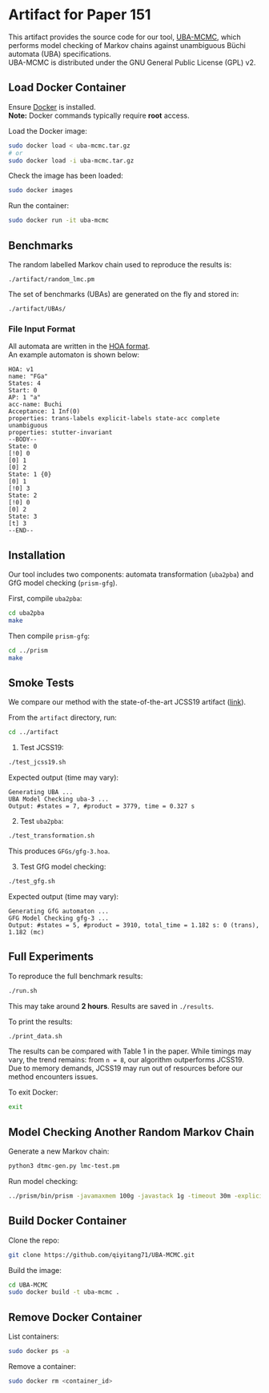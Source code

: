 # Artifact for Paper 151

This artifact provides the source code for our tool, [UBA-MCMC](https://github.com/qiyitang71/UBA-MCMC), which performs model checking of Markov chains against unambiguous Büchi automata (UBA) specifications.  
UBA-MCMC is distributed under the GNU General Public License (GPL) v2.

## Load Docker Container

Ensure [Docker](https://www.docker.com/get-started/) is installed.  
**Note:** Docker commands typically require **root** access.

Load the Docker image:

```bash
sudo docker load < uba-mcmc.tar.gz
# or
sudo docker load -i uba-mcmc.tar.gz
```

Check the image has been loaded:

```bash
sudo docker images
```

Run the container:

```bash
sudo docker run -it uba-mcmc
```

## Benchmarks

The random labelled Markov chain used to reproduce the results is:

```
./artifact/random_lmc.pm
```

The set of benchmarks (UBAs) are generated on the fly and stored in:

```
./artifact/UBAs/
```

### File Input Format

All automata are written in the [HOA format](https://adl.github.io/hoaf/).  
An example automaton is shown below:

```hoa
HOA: v1
name: "FGa"
States: 4
Start: 0
AP: 1 "a"
acc-name: Buchi
Acceptance: 1 Inf(0)
properties: trans-labels explicit-labels state-acc complete unambiguous
properties: stutter-invariant
--BODY--
State: 0
[!0] 0
[0] 1
[0] 2
State: 1 {0}
[0] 1
[!0] 3
State: 2
[!0] 0
[0] 2
State: 3
[t] 3
--END--
```

## Installation

Our tool includes two components: automata transformation (`uba2pba`) and GfG model checking (`prism-gfg`).

First, compile `uba2pba`:

```bash
cd uba2pba
make
```

Then compile `prism-gfg`:

```bash
cd ../prism
make
```

## Smoke Tests

We compare our method with the state-of-the-art JCSS19 artifact ([link](https://wwwtcs.inf.tu-dresden.de/ALGI/TR/JCSS19/)).

From the `artifact` directory, run:

```bash
cd ../artifact
```

1. Test JCSS19:

```bash
./test_jcss19.sh
```

Expected output (time may vary):

```
Generating UBA ...
UBA Model Checking uba-3 ...
Output: #states = 7, #product = 3779, time = 0.327 s
```

2. Test `uba2pba`:

```bash
./test_transformation.sh
```

This produces `GFGs/gfg-3.hoa`.

3. Test GfG model checking:

```bash
./test_gfg.sh
```

Expected output (time may vary):

```
Generating GfG automaton ...
GFG Model Checking gfg-3 ...
Output: #states = 5, #product = 3910, total_time = 1.182 s: 0 (trans), 1.182 (mc)
```

## Full Experiments

To reproduce the full benchmark results:

```bash
./run.sh
```

This may take around **2 hours**. Results are saved in `./results`.

To print the results:

```bash
./print_data.sh
```

The results can be compared with Table 1 in the paper. While timings may vary, the trend remains: from `n = 8`, our algorithm outperforms JCSS19.  
Due to memory demands, JCSS19 may run out of resources before our method encounters issues.

To exit Docker:

```bash
exit
```

## Model Checking Another Random Markov Chain

Generate a new Markov chain:

```bash
python3 dtmc-gen.py lmc-test.pm
```

Run model checking:

```bash
../prism/bin/prism -javamaxmem 100g -javastack 1g -timeout 30m -explicit -gfgmc -ubaverbosity 1 -gfgpower lmc-test.pm -pf 'P=?[ HOA: {"'"GFGs/gfg-3.hoa"'", "sigma_0" <- "sigma", "pi_0" <- "pi", "hash_0" <- "hash","dollar_0" <- "dollar" }]'
```

## Build Docker Container

Clone the repo:

```bash
git clone https://github.com/qiyitang71/UBA-MCMC.git
```

Build the image:

```bash
cd UBA-MCMC
sudo docker build -t uba-mcmc .
```

## Remove Docker Container

List containers:

```bash
sudo docker ps -a
```

Remove a container:

```bash
sudo docker rm <container_id>
```
